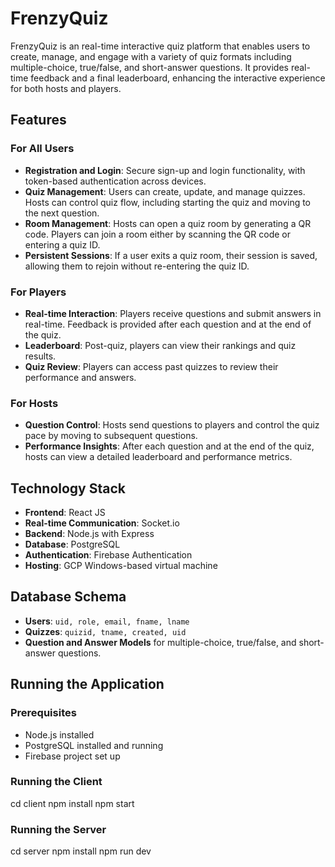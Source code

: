 # FrenzyQuiz

FrenzyQuiz is an real-time interactive quiz platform that enables users to create, manage, and engage with a variety of quiz formats including multiple-choice, true/false, and short-answer questions. It provides real-time feedback and a final leaderboard, enhancing the interactive experience for both hosts and players.

## Features

### For All Users
- **Registration and Login**: Secure sign-up and login functionality, with token-based authentication across devices.
- **Quiz Management**: Users can create, update, and manage quizzes. Hosts can control quiz flow, including starting the quiz and moving to the next question.
- **Room Management**: Hosts can open a quiz room by generating a QR code. Players can join a room either by scanning the QR code or entering a quiz ID.
- **Persistent Sessions**: If a user exits a quiz room, their session is saved, allowing them to rejoin without re-entering the quiz ID.

### For Players
- **Real-time Interaction**: Players receive questions and submit answers in real-time. Feedback is provided after each question and at the end of the quiz.
- **Leaderboard**: Post-quiz, players can view their rankings and quiz results.
- **Quiz Review**: Players can access past quizzes to review their performance and answers.

### For Hosts
- **Question Control**: Hosts send questions to players and control the quiz pace by moving to subsequent questions.
- **Performance Insights**: After each question and at the end of the quiz, hosts can view a detailed leaderboard and performance metrics.

## Technology Stack

- **Frontend**: React JS
- **Real-time Communication**: Socket.io
- **Backend**: Node.js with Express
- **Database**: PostgreSQL
- **Authentication**: Firebase Authentication
- **Hosting**: GCP Windows-based virtual machine

## Database Schema

- **Users**: `uid, role, email, fname, lname`
- **Quizzes**: `quizid, tname, created, uid`
- **Question and Answer Models** for multiple-choice, true/false, and short-answer questions.

## Running the Application

### Prerequisites

- Node.js installed
- PostgreSQL installed and running
- Firebase project set up

### Running the Client
cd client
npm install
npm start

### Running the Server
cd server
npm install
npm run dev